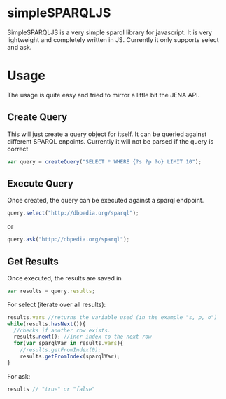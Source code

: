 # simpleSPARQLJS
SimpleSPARQLJS is a very simple sparql library for javascript. It is very lightweight and completely written in JS. Currently it only supports select and ask. 

# Usage
The usage is quite easy and tried to mirror a little bit the JENA API. 

## Create Query
This will just create a query object for itself. It can be queried against different SPARQL enpoints. 
Currently it will not be parsed if the query is correct
``` javascript
var query = createQuery("SELECT * WHERE {?s ?p ?o} LIMIT 10");
```

## Execute Query
Once created, the query can be executed against a sparql endpoint.
``` javascript
query.select("http://dbpedia.org/sparql");
```
or
``` javascript
query.ask("http://dbpedia.org/sparql");
```

## Get Results
Once executed, the results are saved in
``` javascript
var results = query.results;
```
For select (iterate over all results):
``` javascript
results.vars //returns the variable used (in the example "s, p, o")
while(results.hasNext()){ 
  //checks if another row exists.
  results.next(); //incr index to the next row
  for(var sparqlVar in results.vars){
    //results.getFromIndex(0); 
    results.getFromIndex(sparqlVar);
}
```
For ask:
``` javascript
results // "true" or "false"
```
